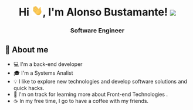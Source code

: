 

<h1 align="center">Hi <img src="https://raw.githubusercontent.com/ABSphreak/ABSphreak/master/gifs/Hi.gif" width="30px">, I'm Alonso Bustamante! <img src="https://media0.giphy.com/media/iIqmM5tTjmpOB9mpbn/giphy.gif" width="50"></h1>
<h3 align="center">Software Engineer</h3>


## 📖 About me

* 💻 I'm a back-end developer
* 🎓 I'm a Systems Analist 
* 💡 I like to explore new technologies and develop software solutions and quick hacks.
* 🌱 I'm on track for learning more about Front-end Technologies .
* ☕ In my free time, I go to have a coffee with my friends.
